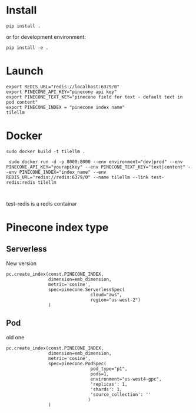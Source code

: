 
# Install
```commandline
pip install .
```
or for development environment:
```commandline
pip install -e .
```

# Launch


```commandline
export REDIS_URL="redis://localhost:6379/0"
export PINECONE_API_KEY="pinecone api key"
export PINECONE_TEXT_KEY="pinecone field for text - default text in pod content"
export PINECONE_INDEX = "pinecone index name"
tilellm 
```

# Docker

```
sudo docker build -t tilellm .
```


```
 sudo docker run -d -p 8000:8000 --env environment="dev|prod" --env PINECONE_API_KEY="yourapikey" --env PINECONE_TEXT_KEY="text|content" --env PINECONE_INDEX="index_name" --env REDIS_URL="redis://redis:6379/0" --name tilellm --link test-redis:redis tilellm

 
```

test-redis is a redis containar 

# Pinecone index type

## Serverless 
New version

```
pc.create_index(const.PINECONE_INDEX, 
                dimension=emb_dimension, 
                metric='cosine',
                spec=pinecone.ServerlessSpec(
                                cloud="aws",
                                region="us-west-2")
                )
```


## Pod
old one

```
pc.create_index(const.PINECONE_INDEX, 
                dimension=emb_dimension, 
                metric='cosine', 
                spec=pinecone.PodSpec(
                                pod_type="p1",
                                pods=1,
                                environment="us-west4-gpc",
                                'replicas': 1,
                                'shards': 1,
                                'source_collection': ''
                               )
                )
```
